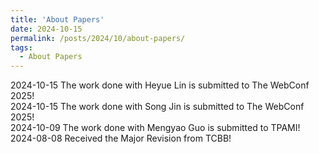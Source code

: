```yaml
---
title: 'About Papers'
date: 2024-10-15
permalink: /posts/2024/10/about-papers/
tags:
  - About Papers
---
```


2024-10-15 The work done with Heyue Lin is submitted to The WebConf 2025!  
2024-10-15 The work done with Song Jin is submitted to The WebConf 2025!  
2024-10-09 The work done with Mengyao Guo is submitted to TPAMI!  
2024-08-08 Received the  Major Revision from TCBB!
